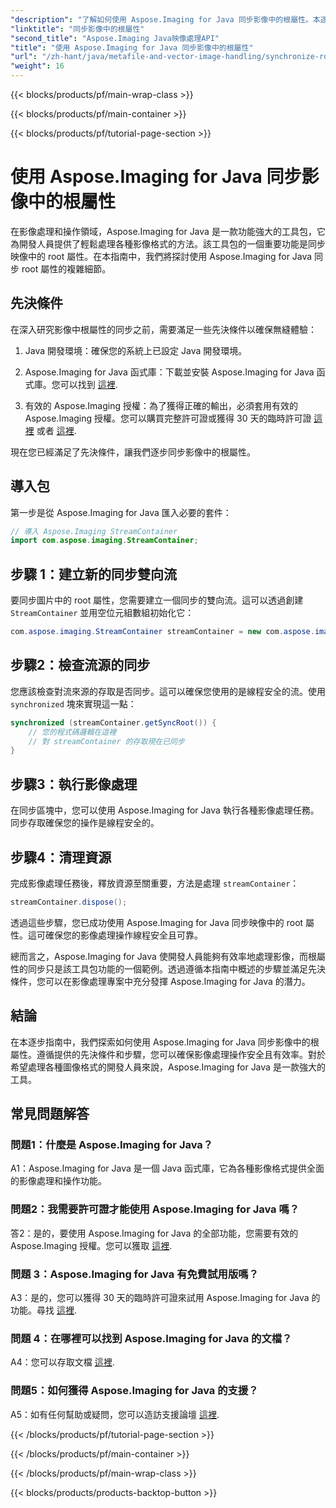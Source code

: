 ```yaml
---
"description": "了解如何使用 Aspose.Imaging for Java 同步影像中的根屬性。本逐步指南將幫助您確保線程安全的圖像處理。"
"linktitle": "同步影像中的根屬性"
"second_title": "Aspose.Imaging Java映像處理API"
"title": "使用 Aspose.Imaging for Java 同步影像中的根屬性"
"url": "/zh-hant/java/metafile-and-vector-image-handling/synchronize-root-property-in-images/"
"weight": 16
---
```


{{< blocks/products/pf/main-wrap-class >}}

{{< blocks/products/pf/main-container >}}

{{< blocks/products/pf/tutorial-page-section >}}

# 使用 Aspose.Imaging for Java 同步影像中的根屬性

在影像處理和操作領域，Aspose.Imaging for Java 是一款功能強大的工具包，它為開發人員提供了輕鬆處理各種影像格式的方法。該工具包的一個重要功能是同步映像中的 root 屬性。在本指南中，我們將探討使用 Aspose.Imaging for Java 同步 root 屬性的複雜細節。

## 先決條件

在深入研究影像中根屬性的同步之前，需要滿足一些先決條件以確保無縫體驗：

1. Java 開發環境：確保您的系統上已設定 Java 開發環境。

2. Aspose.Imaging for Java 函式庫：下載並安裝 Aspose.Imaging for Java 函式庫。您可以找到 [這裡](https://releases。aspose.com/imaging/java/).

3. 有效的 Aspose.Imaging 授權：為了獲得正確的輸出，必須套用有效的 Aspose.Imaging 授權。您可以購買完整許可證或獲得 30 天的臨時許可證 [這裡](https://purchase.aspose.com/buy) 或者 [這裡](https://purchase。aspose.com/temporary-license/).

現在您已經滿足了先決條件，讓我們逐步同步影像中的根屬性。

## 導入包

第一步是從 Aspose.Imaging for Java 匯入必要的套件：

```java
// 導入 Aspose.Imaging StreamContainer
import com.aspose.imaging.StreamContainer;
```

## 步驟 1：建立新的同步雙向流

要同步圖片中的 root 屬性，您需要建立一個同步的雙向流。這可以透過創建 `StreamContainer` 並用空位元組數組初始化它：

```java
com.aspose.imaging.StreamContainer streamContainer = new com.aspose.imaging.StreamContainer(new java.io.ByteArrayInputStream(new byte[0]));
```

## 步驟2：檢查流源的同步

您應該檢查對流來源的存取是否同步。這可以確保您使用的是線程安全的流。使用 `synchronized` 塊來實現這一點：

```java
synchronized (streamContainer.getSyncRoot()) {
    // 您的程式碼邏輯在這裡
    // 對 streamContainer 的存取現在已同步
}
```

## 步驟3：執行影像處理

在同步區塊中，您可以使用 Aspose.Imaging for Java 執行各種影像處理任務。同步存取確保您的操作是線程安全的。

## 步驟4：清理資源

完成影像處理任務後，釋放資源至關重要，方法是處理 `streamContainer`：

```java
streamContainer.dispose();
```

透過這些步驟，您已成功使用 Aspose.Imaging for Java 同步映像中的 root 屬性。這可確保您的影像處理操作線程安全且可靠。

總而言之，Aspose.Imaging for Java 使開發人員能夠有效率地處理影像，而根屬性的同步只是該工具包功能的一個範例。透過遵循本指南中概述的步驟並滿足先決條件，您可以在影像處理專案中充分發揮 Aspose.Imaging for Java 的潛力。

## 結論

在本逐步指南中，我們探索如何使用 Aspose.Imaging for Java 同步影像中的根屬性。遵循提供的先決條件和步驟，您可以確保影像處理操作安全且有效率。對於希望處理各種圖像格式的開發人員來說，Aspose.Imaging for Java 是一款強大的工具。

## 常見問題解答

### 問題1：什麼是 Aspose.Imaging for Java？

A1：Aspose.Imaging for Java 是一個 Java 函式庫，它為各種影像格式提供全面的影像處理和操作功能。

### 問題2：我需要許可證才能使用 Aspose.Imaging for Java 嗎？

答2：是的，要使用 Aspose.Imaging for Java 的全部功能，您需要有效的 Aspose.Imaging 授權。您可以獲取 [這裡](https://purchase。aspose.com/buy).

### 問題 3：Aspose.Imaging for Java 有免費試用版嗎？

A3：是的，您可以獲得 30 天的臨時許可證來試用 Aspose.Imaging for Java 的功能。尋找 [這裡](https://purchase。aspose.com/temporary-license/).

### 問題 4：在哪裡可以找到 Aspose.Imaging for Java 的文檔？

A4：您可以存取文檔 [這裡](https://reference。aspose.com/imaging/java/).

### 問題5：如何獲得 Aspose.Imaging for Java 的支援？

A5：如有任何幫助或疑問，您可以造訪支援論壇 [這裡](https://forum。aspose.com/).

{{< /blocks/products/pf/tutorial-page-section >}}

{{< /blocks/products/pf/main-container >}}

{{< /blocks/products/pf/main-wrap-class >}}

{{< blocks/products/products-backtop-button >}}